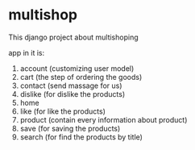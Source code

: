 # multishop
This django project about multishoping

app in it is:
  1. account (customizing user model)
  2. cart (the step of ordering the goods)
  3. contact (send massage for us)
  4. dislike (for dislike the products)
  5. home 
  6. like (for like the products) 
  7. product (contain every information about product)
  8. save (for saving the products)
  9. search (for find the products by title)
